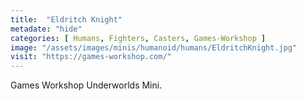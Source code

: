 ```yaml
---
title:  "Eldritch Knight"
metadate: "hide"
categories: [ Humans, Fighters, Casters, Games-Workshop ]
image: "/assets/images/minis/humanoid/humans/EldritchKnight.jpg"
visit: "https://games-workshop.com/"
---
```

Games Workshop Underworlds Mini.